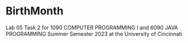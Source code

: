 # BirthMonth
Lab 05 Task 2 for 1090 COMPUTER PROGRAMMING I and 6090 JAVA PROGRAMMING Summer Semester 2023 at the University of Cincinnati
